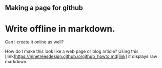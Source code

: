 Making a page for github
------------

# Write offline in markdown.

Can I create it online as well?

How do I make this look like a web page or blog article?
 Using this [link]https://ninetreesdesign.github.io/github_howto.md[link] it displays raw markdown.
 
